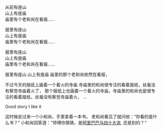 从前有座山  
山上有座庙  
庙里有个老和尚在看报……


报里有座山  
山上有座庙  
庙里有个老和尚在看报……

报里有座山  
山上有座庙  
庙里有个老和尚在看报……

报里有座山
山上有座庙
庙里的那个老和尚依然在看报，

不过今天的报纸上画着一个着火的寺庙
寺庙里的和尚很专注的看着报纸，丝毫没有察觉寺庙着火了，
那个报纸上也画着一个着火的寺庙，寺庙里的和尚也是很专注的看着报纸，丝毫没有察觉寺庙着火，
...




Good story
I like it

这时候走过来一个小和尚，手里拿着一本书。
老和尚看见了就问他：“你看的是什么书？”
小和尚回答道：”师傅你猜猜，是[阿里巴巴与四十大盗](alibaba/alibaba.md), 还是别的？“